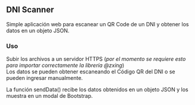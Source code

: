 ## DNI Scanner
Simple aplicación web para escanear un QR Code de un DNI y obtener los datos en un objeto JSON.

### Uso <br />
Subir los archivos a un servidor HTTPS (_por el momento se requiere esto para importar correctamente la librería @zxing_)<br />
Los datos se pueden obtener escaneando el Código QR del DNI o se pueden ingresar manualmente.<br />

La función sendData() recibe los datos obtenidos en un objeto JSON y los muestra en un modal de Bootstrap.




